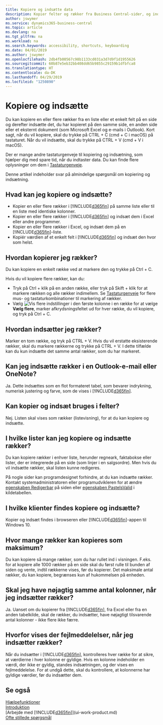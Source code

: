 ```yaml
---
title: Kopiere og indsætte data
description: Kopier felter og rækker fra Business Central-sider, og indsæt dem et andet sted.
author: jswymer
ms.service: dynamics365-business-central
ms.topic: article
ms.devlang: na
ms.tgt_pltfrm: na
ms.workload: na
ms.search.keywords: accessibility, shortcuts, keyboarding
ms.date: 04/01/2019
ms.author: jswymer
ms.openlocfilehash: 2db4fb00567c98b1133cd031a3d7d9f1d1955626
ms.sourcegitcommit: 60b87e5eb32bb408dd65b9855c29159b1dfbfca8
ms.translationtype: HT
ms.contentlocale: da-DK
ms.lasthandoff: 04/29/2019
ms.locfileid: "1250890"
---
```

# <a name="copying-and-pasting"></a>Kopiere og indsætte
Du kan kopiere en eller flere rækker fra en liste eller et enkelt felt på en side og derefter indsætte det, du har kopieret på den samme side, en anden side eller et eksternt dokument (som Microsoft Excel og e-mails i Outlook). Kort sagt, når du vil kopiere, skal du trykke på CTRL + C (cmd + C i macOS) på tastaturet. Når du vil indsætte, skal du trykke på CTRL + V (cmd + V i macOS).

Der er mange andre tastaturgenveje til kopiering og indsætning, som hjælper dig med spare tid, når du indtaster data. Du kan finde flere oplysninger om dem i [Tastaturgenveje](keyboard-shortcuts.md#CopyRows).

Denne artikel indeholder svar på almindelige spørgsmål om kopiering og indsætning.  

## <a name="what-can-i-copy-and-paste"></a>Hvad kan jeg kopiere og indsætte?
-   Kopier en eller flere rækker i [!INCLUDE[d365fin](includes/d365fin_md.md)] på samme liste eller til en liste med identiske kolonner.
-   Kopier en eller flere rækker i [!INCLUDE[d365fin](includes/d365fin_md.md)] og indsæt dem i Excel eller andre programmer.
-   Kopier en eller flere rækker i Excel, og indsæt dem på en [!INCLUDE[d365fin](includes/d365fin_md.md)]-liste.
-   Kopiér værdien af et enkelt felt i [!INCLUDE[d365fin](includes/d365fin_md.md)] og indsæt den hvor som helst.

## <a name="how-do-i-copy-rows"></a>Hvordan kopierer jeg rækker?
Du kan kopiere en enkelt række ved at markere den og trykke på Ctrl + C.

Hvis du vil kopiere flere rækker, kan du:
-   Tryk på Ctrl + klik på en anden række, eller tryk på Skift + klik for at markere rækken og alle rækker indimellem. Se [Tastaturgenveje](keyboard-shortcuts.md#CopyRows) for flere mus- og tastaturkombinationer til markering af rækker.
-   Vælg ![Vis flere indstillinger](media/show-more-options-icon.png "Ikonet Vis flere indstillinger") i den første kolonne i en række for at vælge **Vælg flere**, marker afkrydsningsfeltet ud for hver række, du vil kopiere, og tryk på Ctrl + C.

## <a name="how-do-i-paste-rows"></a>Hvordan indsætter jeg rækker?
Marker en tom række, og tryk på CTRL + V. Hvis du vil erstatte eksisterende rækker, skal du markere rækkerne og trykke på CTRL + V. I dette tilfælde kan du kun indsætte det samme antal rækker, som du har markeret.

<!-- Rows are pasted directly where your cursor is located. If you paste into an empty line, any existing subsequent lines will be moved after the pasted lines. If you paste into an existing line or lines, this will be overwritten.-->

## <a name="can-i-paste-rows-into-an-outlook-email-or-onenote"></a>Kan jeg indsætte rækker i en Outlook-e-mail eller OneNote?
Ja. Dette indsættes som en flot formateret tabel, som bevarer indrykning, numerisk justering og farve, som de vises i [!INCLUDE[d365fin](includes/d365fin_md.md)].

## <a name="does-copy-and-paste-work-with-tiles"></a>Kan kopier og indsæt bruges i felter?
Nej. Listen skal vises som rækker (listevisning), for at du kan kopiere og indsætte.

## <a name="in-which-lists-can-i-copy-and-paste-rows"></a>I hvilke lister kan jeg kopiere og indsætte rækker?
Du kan kopiere rækker i enhver liste, herunder regneark, faktabokse eller lister, der er integrerede på en side (som linjer i en salgsordre). Men hvis du vil indsætte rækker, skal listen kunne redigeres.

På nogle sider kan programdesignet forhindre, at du kan indsætte rækker. Kontakt systemadministratoren eller programudvikleren for at ændre [egenskaben Redigerbar](https://docs.microsoft.com/en-us/dynamics365/business-central/dev-itpro/developer/properties/devenv-editable-property) på siden eller [egenskaben PasteIsValid](https://docs.microsoft.com/en-us/dynamics365/business-central/dev-itpro/developer/properties/devenv-pasteisvalid-property) i kildetabellen.

## <a name="on-which-clients-is-copy-and-paste-available"></a>I hvilke klienter findes kopiere og indsætte?
Kopier og indsæt findes i browseren eller [!INCLUDE[d365fin](includes/d365fin_md.md)]-appen til Windows 10.

## <a name="what-is-the-maximum-number-of-rows-that-can-be-copied"></a>Hvor mange rækker kan kopieres som maksimum?
Du kan kopiere så mange rækker, som du har rullet ind i visningen. F.eks. for at kopiere alle 1000 rækker på en side skal du først rulle til bunden af siden og vente, indtil rækkerne vises, før du kopierer. Det maksimale antal rækker, du kan kopiere, begrænses kun af hukommelsen på enheden.

## <a name="must-i-have-the-exact-same-number-of-columns-when-pasting-rows"></a>Skal jeg have nøjagtig samme antal kolonner, når jeg indsætter rækker?
Ja. Uanset om du kopierer fra [!INCLUDE[d365fin](includes/d365fin_md.md)], fra Excel eller fra en anden tabelkilde, skal de rækker, du indsætter, have nøjagtigt tilsvarende antal kolonner - ikke flere ikke færre.

## <a name="why-do-i-get-errors-when-pasting-rows"></a>Hvorfor vises der fejlmeddelelser, når jeg indsætter rækker?
Når du indsætter i [!INCLUDE[d365fin](includes/d365fin_md.md)], kontrolleres hver række for at sikre, at værdierne i hver kolonne er gyldige. Hvis en kolonne indeholder en værdi, der ikke er gyldig, standes indsætningen, og der vises en fejlmeddelelse. For at undgå dette, skal du kontrollere, at kolonnerne har gyldige værdier, før du indsætter dem.


## <a name="see-also"></a>Se også
[Hjælpefunktioner](ui-accessibility.md)  
[Introduktion](product-get-started.md)  
[Arbejde med [!INCLUDE[d365fin](includes/d365fin_md.md)]](ui-work-product.md)  
[Ofte stillede spørgsmål](across-faq.md)  
